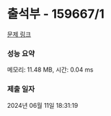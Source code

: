 # 출석부 - 159667/1 

[문제 링크](https://level.goorm.io/exam/159667/%EC%B6%9C%EC%84%9D%EB%B6%80/quiz/1) 

### 성능 요약

메모리: 11.48 MB, 시간: 0.04 ms

### 제출 일자

2024년 06월 11일 18:31:19

